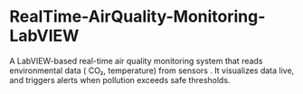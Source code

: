 # RealTime-AirQuality-Monitoring-LabVIEW
A LabVIEW-based real-time air quality monitoring system that reads environmental data ( CO₂, temperature) from sensors . It visualizes data live, and triggers alerts when pollution exceeds safe thresholds.
